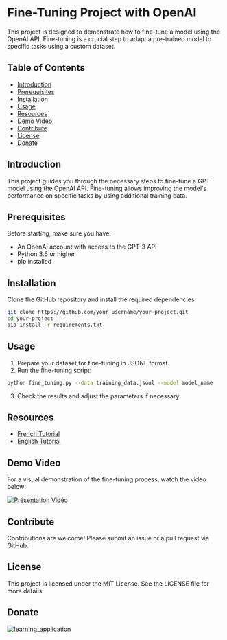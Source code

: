 # Fine-Tuning Project with OpenAI

This project is designed to demonstrate how to fine-tune a model using the OpenAI API. Fine-tuning is a crucial step to adapt a pre-trained model to specific tasks using a custom dataset.

## Table of Contents

- [Introduction](#introduction)
- [Prerequisites](#prerequisites)
- [Installation](#installation)
- [Usage](#usage)
- [Resources](#resources)
- [Demo Video](#demo-video)
- [Contribute](#contribute)
- [License](#license)
- [Donate](#donate)

## Introduction

This project guides you through the necessary steps to fine-tune a GPT model using the OpenAI API. Fine-tuning allows improving the model's performance on specific tasks by using additional training data.

## Prerequisites

Before starting, make sure you have:

- An OpenAI account with access to the GPT-3 API
- Python 3.6 or higher
- pip installed

## Installation

Clone the GitHub repository and install the required dependencies:

```bash
git clone https://github.com/your-username/your-project.git
cd your-project
pip install -r requirements.txt
```
## Usage

1. Prepare your dataset for fine-tuning in JSONL format.
2. Run the fine-tuning script:

```bash
python fine_tuning.py --data training_data.jsonl --model model_name
```
3. Check the results and adjust the parameters if necessary.

## Resources

- [French Tutorial](https://github.com/Sahurows/HeliosTuner-OpenAI-fine-tuning/blob/main/tutorial_fine_tuning_fr.md)
- [English Tutorial](https://github.com/Sahurows/HeliosTuner-OpenAI-fine-tuning/blob/main/tutorial_fine_tuning_en.md)

## Demo Video

For a visual demonstration of the fine-tuning process, watch the video below:

[![Présentation Vidéo](https://i.imgur.com/0pZYOxT.gif)](https://www.youtube.com/watch?v=xTelcVaxK6Q)

## Contribute

Contributions are welcome! Please submit an issue or a pull request via GitHub.

## License

This project is licensed under the MIT License. See the LICENSE file for more details.

## Donate

[![learning_application](https://i.imgur.com/abEFO5o.png)](https://buymeacoffee.com/sahurows)
